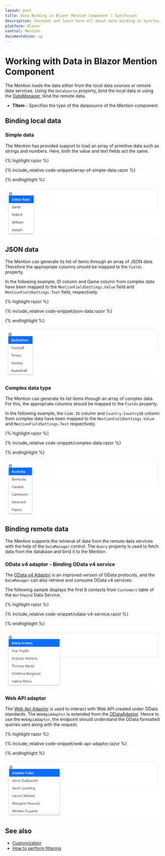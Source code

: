 ```yaml
---
layout: post
title: Data Binding in Blazor Mention Component | Syncfusion
description: Checkout and learn here all about data binding in Syncfusion Blazor Mention component and more.
platform: Blazor
control: Mention
documentation: ug
---
```


# Working with Data in Blazor Mention Component

The Mention loads the data either from the local data sources or remote data services. Using the `DataSource` property,  bind the local data or using the [DataManager](https://help.syncfusion.com/cr/blazor/Syncfusion.Blazor.DataManager.html), bind the remote data.

* **TItem** - Specifies the type of the datasource of the Mention component.

## Binding local data

### Simple data

The Mention has provided support to load an array of primitive data such as strings and numbers. Here, both the value and text fields act the same.

{% highlight razor %}

{% include_relative code-snippet/array-of-simple-data.razor %}

{% endhighlight %}

![Blazor Mention with array of simple data](./images/blazor-mention-data-binding.png)

## JSON data

The Mention can generate its list of items through an array of JSON data. Therefore the appropriate columns should be mapped to the `Fields` property.

In the following example, ID column and Game column from complex data have been mapped to the `MentionFieldSettings.Value` field and `MentionFieldSettings.Text` field, respectively.

{% highlight razor %}

{% include_relative code-snippet/json-data.razor %}

{% endhighlight %}

![Blazor Mention with array of JSON data](./images/blazor-mention-json-data.png)

### Complex data type

The Mention can generate its list items through an array of complex data. For this, the appropriate columns should be mapped to the `Fields` property.

In the following example, the `Code.ID` column and `Country.CountryID` column from complex data have been mapped to the `MentionFieldSettings.Value` and  `MentionFieldSettings.Text` respectively.

{% highlight razor %}

{% include_relative code-snippet/complex-data.razor %}

{% endhighlight %}

![Blazor Mention with array of complex data](./images/blazor-mention-complex-data.png)

## Binding remote data

The Mention supports the retrieval of data from the remote data services with the help of the `DataManager` control. The `Query` property is used to fetch data from the database and bind it to the Mention.

### OData v4 adaptor - Binding OData v4 service

The [OData v4 Adaptor](https://blazor.syncfusion.com/documentation/data/adaptors#odatav4-adaptor) is an improved version of OData protocols, and the `DataManager` can also retrieve and consume OData v4 services.

The following sample displays the first 6 contacts from `Customers` table of the `Northwind` Data Service.

{% highlight razor %}

{% include_relative code-snippet/odata-v4-service.razor %}

{% endhighlight %}

![Blazor Mention with OData v4 adaptor](./images/blazor-mention-ODatav4-adaptor.png)

### Web API adaptor

The [Web Api Adaptor](https://blazor.syncfusion.com/documentation/data/adaptors#web-api-adaptor) is used to interact with Web API created under OData standards. The `WebApiAdaptor` is extended from the [ODataAdaptor](https://blazor.syncfusion.com/documentation/data/adaptors#odata-adaptor). Hence to use the `WebApiAdaptor`, the endpoint should understand the OData formatted queries sent along with the request. 

{% highlight razor %}

{% include_relative code-snippet/web-api-adaptor.razor %}

{% endhighlight %}

![Blazor Mention with web API adaptor](./images/blazor-mention-web-api-adaptor.png)

## See also

* [Customization](./customization)
* [How to perform filtering](./filtering-data)